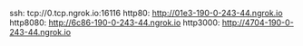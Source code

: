 ssh: tcp://0.tcp.ngrok.io:16116 
http80: http://01e3-190-0-243-44.ngrok.io 
http8080: http://6c86-190-0-243-44.ngrok.io 
http3000: http://4704-190-0-243-44.ngrok.io 
